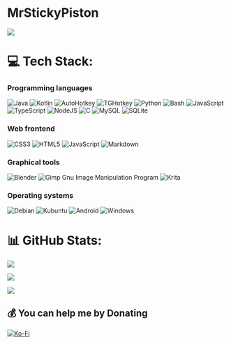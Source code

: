 # MrStickyPiston
[![](https://visitcount.itsvg.in/api?id=MrStickyPiston&icon=0&color=0)](https://visitcount.itsvg.in)


# 💻 Tech Stack:

### Programming languages
![Java](https://img.shields.io/badge/Java-%23ED8B00.svg?style=flat&logo=openjdk&logoColor=white) ![Kotlin](https://img.shields.io/badge/Kotlin-%230095D5.svg?style=flat&logo=kotlin&logoColor=white) ![AutoHotkey](https://img.shields.io/static/v1?style=flat&message=AutoHotkey&color=334455&logo=AutoHotkey&logoColor=FFFFFF&label=) ![TGHotkey](https://shields.io/static/v1?label=&message=%F0%9F%87%AC%F0%9F%87%B7%20TGHotkey&color=blue) ![Python](https://img.shields.io/badge/Python-3670A0?style=flat&logo=python&logoColor=ffdd54) ![Bash](https://img.shields.io/badge/Bash-%23121011.svg?style=flat&logo=gnu-bash&logoColor=white) ![JavaScript](https://img.shields.io/badge/JavaScript-%23323330.svg?style=flat&logo=javascript&logoColor=%23F7DF1E) ![TypeScript](https://img.shields.io/badge/TypeScript-%23007ACC.svg?style=flat&logo=typescript&logoColor=white) ![NodeJS](https://img.shields.io/badge/node.js-6DA55F?style=flat&logo=node.js&logoColor=white) ![C](https://img.shields.io/badge/C-00599C??style=flat&logo=c&logoColor=white) ![MySQL](https://img.shields.io/badge/MySQL-%2300f.svg?style=flat&logo=mysql&logoColor=white) ![SQLite](https://img.shields.io/badge/SQLite-%2307405e.svg?style=flat&logo=sqlite&logoColor=white) 

### Web frontend
![CSS3](https://img.shields.io/badge/css3-%231572B6.svg?style=flat&logo=css3&logoColor=white) ![HTML5](https://img.shields.io/badge/html5-%23E34F26.svg?style=flat&logo=html5&logoColor=white) ![JavaScript](https://img.shields.io/badge/JavaScript-%23323330.svg?style=flat&logo=javascript&logoColor=%23F7DF1E) ![Markdown](https://img.shields.io/badge/markdown-%23000000.svg?style=flat&logo=markdown&logoColor=white)

### Graphical tools
![Blender](https://img.shields.io/badge/blender-%23F5792A.svg?style=flat&logo=blender&logoColor=white) ![Gimp Gnu Image Manipulation Program](https://img.shields.io/badge/Gimp-657D8B?style=flat&logo=gimp&logoColor=FFFFFF) ![Krita](https://img.shields.io/badge/Krita-203759?style=flat&logo=krita&logoColor=EEF37B)

### Operating systems
![Debian](https://img.shields.io/badge/Debian-A81D33?style=flat&logo=debian&logoColor=white) ![Kubuntu](https://img.shields.io/badge/-Kubuntu-%230079C1?style=flat&logo=kubuntu&logoColor=white) ![Android](https://img.shields.io/badge/Android-3DDC84?style=flat&logo=android&logoColor=white) ![Windows](https://img.shields.io/badge/Windows-0078D6?style=flat&logo=windows&logoColor=white)


# 📊 GitHub Stats:

![](https://github-readme-stats-mrstickypiston.vercel.app/api?username=MrStickyPiston&theme=react&include_all_commits=true&count_private=true&layout=compact&show_icons=true)<br/>

![](https://github-readme-streak-stats.herokuapp.com/?user=MrStickyPiston&theme=react)<br/>

![](https://github-readme-stats-mrstickypiston.vercel.app/api/top-langs/?username=MrStickyPiston&theme=react&include_all_commits=true&count_private=true&layout=compact&langs_count=8)

## 💰 You can help me by Donating

[![Ko-Fi](https://img.shields.io/badge/Ko--fi-F16061?style=flat&logo=ko-fi&logoColor=white)](https://ko-fi.com/Stickypiston) 
